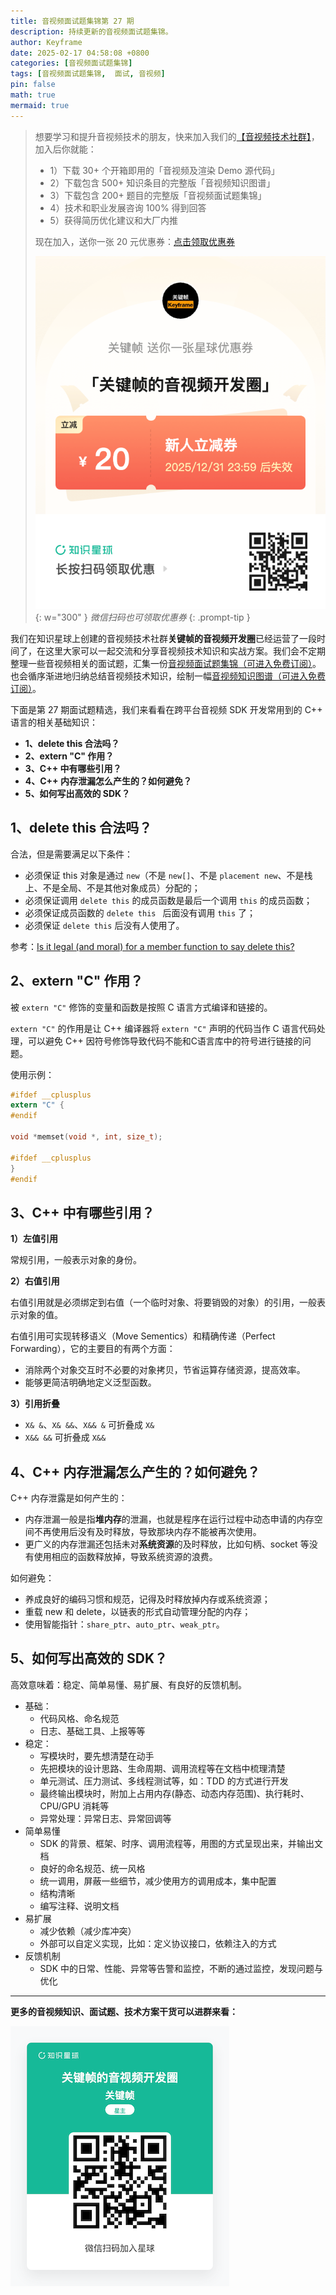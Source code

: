 ```yaml
---
title: 音视频面试题集锦第 27 期
description: 持续更新的音视频面试题集锦。
author: Keyframe
date: 2025-02-17 04:58:08 +0800
categories: [音视频面试题集锦]
tags: [音视频面试题集锦,  面试, 音视频]
pin: false
math: true
mermaid: true
---
```


>想要学习和提升音视频技术的朋友，快来加入我们的<a href="https://t.zsxq.com/jRprT" target="_blank" rel="noopener noreferrer">【音视频技术社群】</a>，加入后你就能：
>
>- 1）下载 30+ 个开箱即用的「音视频及渲染 Demo 源代码」
>- 2）下载包含 500+ 知识条目的完整版「音视频知识图谱」
>- 3）下载包含 200+ 题目的完整版「音视频面试题集锦」
>- 4）技术和职业发展咨询 100% 得到回答
>- 5）获得简历优化建议和大厂内推
>  
>现在加入，送你一张 20 元优惠券：<a href="https://t.zsxq.com/jRprT" target="_blank" rel="noopener noreferrer">点击领取优惠券</a>
>
>![知识星球新人优惠券](assets/img/keyframe-zsxq-coupon.png){: w="300" }
>_微信扫码也可领取优惠券_
{: .prompt-tip }



我们在知识星球上创建的音视频技术社群**关键帧的音视频开发圈**已经运营了一段时间了，在这里大家可以一起交流和分享音视频技术知识和实战方案。我们会不定期整理一些音视频相关的面试题，汇集一份[音视频面试题集锦（可进入免费订阅）](https://mp.weixin.qq.com/mp/appmsgalbum?__biz=MjM5MTkxOTQyMQ==&action=getalbum&album_id=2380776196751425539#wechat_redirect)。也会循序渐进地归纳总结音视频技术知识，绘制一幅[音视频知识图谱（可进入免费订阅）](https://mp.weixin.qq.com/mp/appmsgalbum?__biz=MjM5MTkxOTQyMQ==&action=getalbum&album_id=2349658423078092802#wechat_redirect)。

下面是第 27 期面试题精选，我们来看看在跨平台音视频 SDK 开发常用到的 C++ 语言的相关基础知识：


- **1、delete this 合法吗？**
- **2、extern "C" 作用？**
- **3、C++ 中有哪些引用？**
- **4、C++ 内存泄漏怎么产生的？如何避免？**
- **5、如何写出高效的 SDK？**

## 1、delete this 合法吗？


合法，但是需要满足以下条件：

- 必须保证 this 对象是通过 `new`（不是 `new[]`、不是 `placement new`、不是栈上、不是全局、不是其他对象成员）分配的；
- 必须保证调用 `delete this` 的成员函数是最后一个调用 `this` 的成员函数；
- 必须保证成员函数的 `delete this ` 后面没有调用 `this` 了；
- 必须保证 `delete this` 后没有人使用了。


参考：[Is it legal (and moral) for a member function to say delete this?](https://isocpp.org/wiki/faq/freestore-mgmt#delete-this "delete this")



## 2、extern "C" 作用？

被 `extern "C"` 修饰的变量和函数是按照 C 语言方式编译和链接的。

`extern "C"` 的作用是让 C++ 编译器将 `extern "C"` 声明的代码当作 C 语言代码处理，可以避免 C++ 因符号修饰导致代码不能和C语言库中的符号进行链接的问题。


使用示例：

```c
#ifdef __cplusplus
extern "C" {
#endif

void *memset(void *, int, size_t);

#ifdef __cplusplus
}
#endif
```


## 3、C++ 中有哪些引用？

**1）左值引用**

常规引用，一般表示对象的身份。

**2）右值引用**

右值引用就是必须绑定到右值（一个临时对象、将要销毁的对象）的引用，一般表示对象的值。

右值引用可实现转移语义（Move Sementics）和精确传递（Perfect Forwarding），它的主要目的有两个方面：

- 消除两个对象交互时不必要的对象拷贝，节省运算存储资源，提高效率。
- 能够更简洁明确地定义泛型函数。

**3）引用折叠**

- `X& &`、`X& &&`、`X&& &` 可折叠成 `X&`
- `X&& &&` 可折叠成 `X&&`


## 4、C++ 内存泄漏怎么产生的？如何避免？

C++ 内存泄露是如何产生的：

- 内存泄漏一般是指**堆内存**的泄漏，也就是程序在运行过程中动态申请的内存空间不再使用后没有及时释放，导致那块内存不能被再次使用。
- 更广义的内存泄漏还包括未对**系统资源**的及时释放，比如句柄、socket 等没有使用相应的函数释放掉，导致系统资源的浪费。

如何避免：

- 养成良好的编码习惯和规范，记得及时释放掉内存或系统资源；
- 重载 new 和 delete，以链表的形式自动管理分配的内存；
- 使用智能指针：`share_ptr`、`auto_ptr`、`weak_ptr`。


## 5、如何写出高效的 SDK？

高效意味着：稳定、简单易懂、易扩展、有良好的反馈机制。

- 基础：
    - 代码风格、命名规范
    - 日志、基础工具、上报等等
- 稳定：
    - 写模块时，要先想清楚在动手
    - 先把模块的设计思路、生命周期、调用流程等在文档中梳理清楚
    - 单元测试、压力测试、多线程测试等，如：TDD 的方式进行开发
    - 最终输出模块时，附加上占用内存(静态、动态内存范围)、执行耗时、CPU/GPU 消耗等
    - 异常处理：异常日志、异常回调等
- 简单易懂
    - SDK 的背景、框架、时序、调用流程等，用图的方式呈现出来，并输出文档
    - 良好的命名规范、统一风格
    - 统一调用，屏蔽一些细节，减少使用方的调用成本，集中配置
    - 结构清晰
    - 编写注释、说明文档
- 易扩展
    - 减少依赖（减少库冲突）
    - 外部可以自定义实现，比如：定义协议接口，依赖注入的方式
- 反馈机制
    - SDK 中的日常、性能、异常等告警和监控，不断的通过监控，发现问题与优化




---

**更多的音视频知识、面试题、技术方案干货可以进群来看：**

![限时优惠，扫码加入](assets/img/keyframe-zsxq.png)


